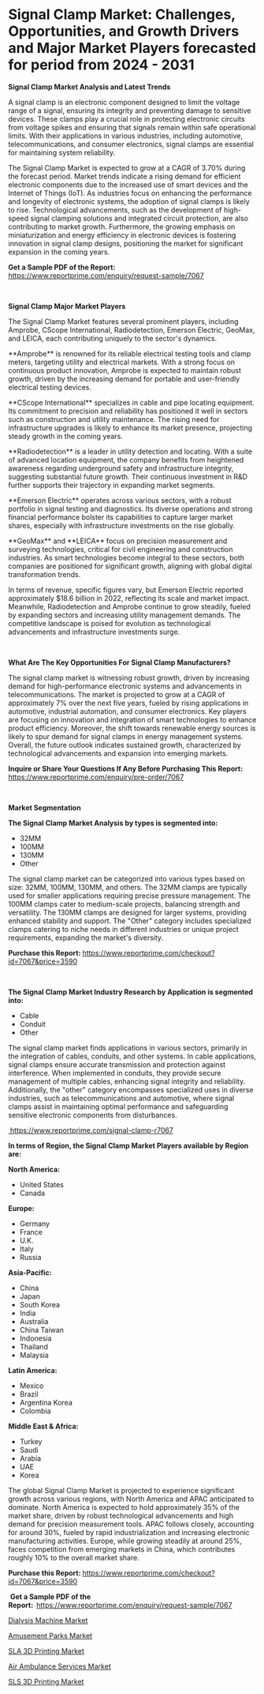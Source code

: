 <p><h1>Signal Clamp Market: Challenges, Opportunities, and Growth Drivers and Major Market Players forecasted for period from 2024 - 2031</h1></p><p><strong>Signal Clamp Market Analysis and Latest Trends</strong></p>
<p><p>A signal clamp is an electronic component designed to limit the voltage range of a signal, ensuring its integrity and preventing damage to sensitive devices. These clamps play a crucial role in protecting electronic circuits from voltage spikes and ensuring that signals remain within safe operational limits. With their applications in various industries, including automotive, telecommunications, and consumer electronics, signal clamps are essential for maintaining system reliability.</p><p>The Signal Clamp Market is expected to grow at a CAGR of 3.70% during the forecast period. Market trends indicate a rising demand for efficient electronic components due to the increased use of smart devices and the Internet of Things (IoT). As industries focus on enhancing the performance and longevity of electronic systems, the adoption of signal clamps is likely to rise. Technological advancements, such as the development of high-speed signal clamping solutions and integrated circuit protection, are also contributing to market growth. Furthermore, the growing emphasis on miniaturization and energy efficiency in electronic devices is fostering innovation in signal clamp designs, positioning the market for significant expansion in the coming years.</p></p>
<p><strong>Get a Sample PDF of the Report:&nbsp;</strong> <a href="https://www.reportprime.com/enquiry/request-sample/7067">https://www.reportprime.com/enquiry/request-sample/7067</a></p>
<p>&nbsp;</p>
<p><strong>Signal Clamp Major Market Players</strong></p>
<p><p>The Signal Clamp Market features several prominent players, including Amprobe, CScope International, Radiodetection, Emerson Electric, GeoMax, and LEICA, each contributing uniquely to the sector's dynamics.</p><p>**Amprobe** is renowned for its reliable electrical testing tools and clamp meters, targeting utility and electrical markets. With a strong focus on continuous product innovation, Amprobe is expected to maintain robust growth, driven by the increasing demand for portable and user-friendly electrical testing devices.</p><p>**CScope International** specializes in cable and pipe locating equipment. Its commitment to precision and reliability has positioned it well in sectors such as construction and utility maintenance. The rising need for infrastructure upgrades is likely to enhance its market presence, projecting steady growth in the coming years.</p><p>**Radiodetection** is a leader in utility detection and locating. With a suite of advanced location equipment, the company benefits from heightened awareness regarding underground safety and infrastructure integrity, suggesting substantial future growth. Their continuous investment in R&D further supports their trajectory in expanding market segments.</p><p>**Emerson Electric** operates across various sectors, with a robust portfolio in signal testing and diagnostics. Its diverse operations and strong financial performance bolster its capabilities to capture larger market shares, especially with infrastructure investments on the rise globally.</p><p>**GeoMax** and **LEICA** focus on precision measurement and surveying technologies, critical for civil engineering and construction industries. As smart technologies become integral to these sectors, both companies are positioned for significant growth, aligning with global digital transformation trends.</p><p>In terms of revenue, specific figures vary, but Emerson Electric reported approximately $18.6 billion in 2022, reflecting its scale and market impact. Meanwhile, Radiodetection and Amprobe continue to grow steadily, fueled by expanding sectors and increasing utility management demands. The competitive landscape is poised for evolution as technological advancements and infrastructure investments surge.</p></p>
<p>&nbsp;</p>
<p><strong>What Are The Key Opportunities For Signal Clamp Manufacturers?</strong></p>
<p><p>The signal clamp market is witnessing robust growth, driven by increasing demand for high-performance electronic systems and advancements in telecommunications. The market is projected to grow at a CAGR of approximately 7% over the next five years, fueled by rising applications in automotive, industrial automation, and consumer electronics. Key players are focusing on innovation and integration of smart technologies to enhance product efficiency. Moreover, the shift towards renewable energy sources is likely to spur demand for signal clamps in energy management systems. Overall, the future outlook indicates sustained growth, characterized by technological advancements and expansion into emerging markets.</p></p>
<p><strong>Inquire or Share Your Questions If Any Before Purchasing This Report:</strong> <a href="https://www.reportprime.com/enquiry/pre-order/7067">https://www.reportprime.com/enquiry/pre-order/7067</a></p>
<p>&nbsp;</p>
<p><strong>Market Segmentation</strong></p>
<p><strong>The Signal Clamp Market Analysis by types is segmented into:</strong></p>
<p><ul><li>32MM</li><li>100MM</li><li>130MM</li><li>Other</li></ul></p>
<p><p>The signal clamp market can be categorized into various types based on size: 32MM, 100MM, 130MM, and others. The 32MM clamps are typically used for smaller applications requiring precise pressure management. The 100MM clamps cater to medium-scale projects, balancing strength and versatility. The 130MM clamps are designed for larger systems, providing enhanced stability and support. The "Other" category includes specialized clamps catering to niche needs in different industries or unique project requirements, expanding the market's diversity.</p></p>
<p><strong>Purchase this Report:&nbsp;</strong><a href="https://www.reportprime.com/checkout?id=7067&price=3590">https://www.reportprime.com/checkout?id=7067&price=3590</a></p>
<p>&nbsp;</p>
<p><strong>The Signal Clamp Market Industry Research by Application is segmented into:</strong></p>
<p><ul><li>Cable</li><li>Conduit</li><li>Other</li></ul></p>
<p><p>The signal clamp market finds applications in various sectors, primarily in the integration of cables, conduits, and other systems. In cable applications, signal clamps ensure accurate transmission and protection against interference. When implemented in conduits, they provide secure management of multiple cables, enhancing signal integrity and reliability. Additionally, the "other" category encompasses specialized uses in diverse industries, such as telecommunications and automotive, where signal clamps assist in maintaining optimal performance and safeguarding sensitive electronic components from disturbances.</p></p>
<p><a href="https://www.reportprime.com/signal-clamp-r7067">&nbsp;https://www.reportprime.com/signal-clamp-r7067</a></p>
<p><strong>In terms of Region, the Signal Clamp Market Players available by Region are:</strong></p>
<p>
    <p> <strong> North America: </strong>
        <ul>
            <li>United States</li>
            <li>Canada</li>
        </ul>
        </p> 
    <p> <strong> Europe: </strong>
        <ul>
            <li>Germany</li>
            <li>France</li>
            <li>U.K.</li>
            <li>Italy</li>
            <li>Russia</li>
        </ul>
        </p> 
    <p> <strong> Asia-Pacific: </strong>
        <ul>
            <li>China</li>
            <li>Japan</li>
            <li>South Korea</li>
            <li>India</li>
            <li>Australia</li>
            <li>China Taiwan</li>
            <li>Indonesia</li>
            <li>Thailand</li>
            <li>Malaysia</li>
        </ul>
        </p> 
    <p> <strong> Latin America: </strong>
        <ul>
            <li>Mexico</li>
            <li>Brazil</li>
            <li>Argentina Korea</li>
            <li>Colombia</li>
        </ul>
        </p> 
    <p> <strong> Middle East & Africa: </strong>
        <ul>
            <li>Turkey</li>
            <li>Saudi</li>
            <li>Arabia</li>
            <li>UAE</li>
            <li>Korea</li>
        </ul>
    </p>
    </p>
<p><p>The global Signal Clamp Market is projected to experience significant growth across various regions, with North America and APAC anticipated to dominate. North America is expected to hold approximately 35% of the market share, driven by robust technological advancements and high demand for precision measurement tools. APAC follows closely, accounting for around 30%, fueled by rapid industrialization and increasing electronic manufacturing activities. Europe, while growing steadily at around 25%, faces competition from emerging markets in China, which contributes roughly 10% to the overall market share.</p></p>
<p><strong>Purchase this Report: </strong><a href="https://www.reportprime.com/checkout?id=7067&price=3590">https://www.reportprime.com/checkout?id=7067&price=3590</a></p>
<p>&nbsp;<strong>Get a Sample PDF of the Report:&nbsp;&nbsp;</strong><a href="https://www.reportprime.com/enquiry/request-sample/7067">https://www.reportprime.com/enquiry/request-sample/7067</a></p>
<p><strong></strong></p>
<p><p><a href="https://issuu.com/reportprime-2/docs/dialysis-machine-market-size-2030.p_00b00b24dd2619">Dialysis Machine Market</a></p><p><a href="https://medium.com/@m.muhlisin.sin_83756/how-regional-and-global-trends-are-shaping-the-amusement-parks-market-for-the-year-2024-2031-e7d48854bac0">Amusement Parks Market</a></p><p><a href="https://www.linkedin.com/pulse/global-sla-3d-printing-industry-analysis-share-growth-9bppe?trackingId=r8XHowHxT6G9%2BanhDyAuqw%3D%3D">SLA 3D Printing Market</a></p><p><a href="https://medium.com/@m.muhlisin.sin_83756/air-ambulance-services-market-size-is-growing-at-cagr-of-10-4-8c8738f85e14">Air Ambulance Services Market</a></p><p><a href="https://www.linkedin.com/pulse/what-innovations-shaping-sls-3d-printing-market-application-jhcoe?trackingId=HVhlrsJNSy%2BeoGkbnCkMQg%3D%3D">SLS 3D Printing Market</a></p></p>